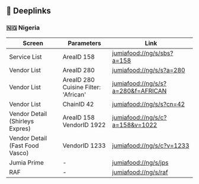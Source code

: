 ## 🔗  Deeplinks 

### :nigeria: Nigeria

| Screen | Parameters | Link |
|------ | ------ |------ |
| Service List | AreaID 158 |  [jumiafood://ng/s/sbs?a=158](jumiafood://ng/s/sbs?a=158)| 
| Vendor List | AreaID 280 |  [jumiafood://ng/s/s?a=280](jumiafood://ng/s/s?a=280)| 
| Vendor List | AreaID 280 <br> Cuisine Filter: 'African'  |  [jumiafood://ng/s/s?a=280&f=AFRICAN](jumiafood://ng/s/s?a=280&f=AFRICAN)| 
| Vendor List | ChainID 42 |  [jumiafood://ng/s/s?cn=42](jumiafood://ng/s/s?cn=42)| 
| Vendor Detail (Shirleys Expres)| AreaID 158 <br> VendorID 1922| [jumiafood://ng/s/c?a=158&v=1022](jumiafood://ng/s/c?a=158&v=1022)| 
| Vendor Detail (Fast Food Vasco) |  VendorID 1233 |  [jumiafood://ng/s/c?v=1233](jumiafood://ng/s/c?v=1233)| 
| Jumia Prime  | - |  [jumiafood://ng/s/jps](jumiafood://ng/s/jps)| 
| RAF  | - | [jumiafood://ng/s/raf](jumiafood://ng/s/raf) | 